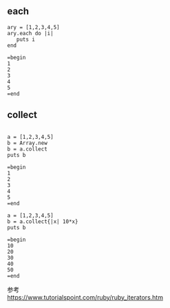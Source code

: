 ## each
```
ary = [1,2,3,4,5]
ary.each do |i|
   puts i
end

=begin
1
2
3
4
5
=end
```

## collect
```

a = [1,2,3,4,5]
b = Array.new
b = a.collect
puts b

=begin
1
2
3
4
5
=end
```

```
a = [1,2,3,4,5]
b = a.collect{|x| 10*x}
puts b

=begin
10
20
30
40
50
=end
```

参考 <br>
https://www.tutorialspoint.com/ruby/ruby_iterators.htm


